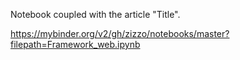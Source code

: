 Notebook coupled with the article "Title".

https://mybinder.org/v2/gh/zizzo/notebooks/master?filepath=Framework_web.ipynb
